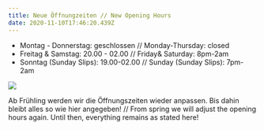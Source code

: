```yaml
---
title: Neue Öffnungzeiten // New Opening Hours
date: 2020-11-10T17:46:20.439Z
---
```

* Montag - Donnerstag: geschlossen // Monday-Thursday: closed
* Freitag & Samstag: 20.00 - 02.00 // Friday& Saturday: 8pm-2am
* Sonntag (Sunday Slips): 19.00-02.00 // Sunday (Sunday Slips): 7pm-2am

![](img/logo.svg)

Ab Frühling werden wir die Öffnungszeiten wieder anpassen. Bis dahin bleibt alles so wie hier angegeben!  // From spring we will adjust the opening hours again. Until then, everything remains as stated here!
